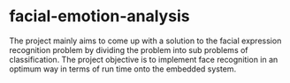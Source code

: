 # facial-emotion-analysis
The project mainly aims to come up with a solution to the facial expression recognition problem by dividing the problem into sub problems of classification. The project objective is to implement face recognition in an optimum way in terms of run time onto the embedded system. 
